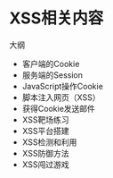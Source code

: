 # XSS相关内容



大纲

* 客户端的Cookie
* 服务端的Session
* JavaScript操作Cookie
* 脚本注入网页（XSS）
* 获得Cookie发送邮件
* XSS靶场练习
* XSS平台搭建
* XSS检测和利用
* XSS防御方法
* XSS闯过游戏



